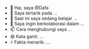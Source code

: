 - 👋 Hai, saya @Dafa
- 👀 Saya tertarik pada ...
- 🌱 Saat ini saya sedang belajar ...
- 💞️ Saya ingin berkolaborasi dalam ...
- 📫 Cara menghubungi saya ...
- 😄 Kata ganti: ...
- ⚡ Fakta menarik: ...

<!---
Dafa/Dafa adalah repositori ✨ spesial ✨ karena `README.md` (file ini) muncul di profil GitHub Anda.
Anda dapat mengklik tautan Pratinjau untuk melihat perubahan yang telah Anda buat.
--->
